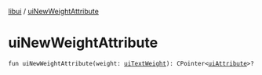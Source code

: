 [libui](README.md) / [uiNewWeightAttribute](ui-new-weight-attribute.md)

# uiNewWeightAttribute

`fun uiNewWeightAttribute(weight: `[`uiTextWeight`](ui-text-weight.md)`): CPointer<`[`uiAttribute`](ui-attribute.md)`>?`